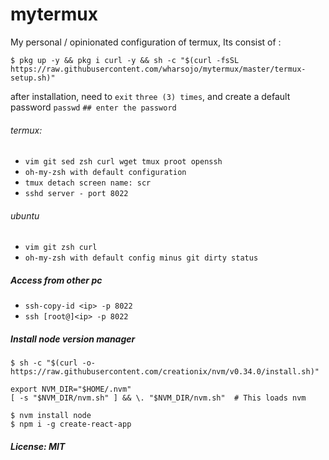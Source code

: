 # mytermux
My personal / opinionated configuration of termux, Its consist of :

```
$ pkg up -y && pkg i curl -y && sh -c "$(curl -fsSL https://raw.githubusercontent.com/wharsojo/mytermux/master/termux-setup.sh)"
```
after installation, need to `exit` `three (3) times`, and create a default password
`passwd` `## enter the password`
###### termux: 
* `vim git sed zsh curl wget tmux proot openssh`
* `oh-my-zsh with default configuration`
* `tmux detach screen name: scr`
* `sshd server - port 8022`
###### ubuntu
* `vim git zsh curl`
* `oh-my-zsh with default config minus git dirty status`
##### Access from other pc
* `ssh-copy-id <ip> -p 8022`
* `ssh [root@]<ip> -p 8022`


##### Install node version manager
```
$ sh -c "$(curl -o- https://raw.githubusercontent.com/creationix/nvm/v0.34.0/install.sh)"

export NVM_DIR="$HOME/.nvm"
[ -s "$NVM_DIR/nvm.sh" ] && \. "$NVM_DIR/nvm.sh"  # This loads nvm

$ nvm install node
$ npm i -g create-react-app
```

##### License: MIT
